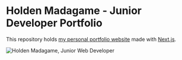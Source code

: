 # Holden Madagame - Junior Developer Portfolio

This repository holds [my personal portfolio website](https://holdenmad.vercel.app/) made with [Next.js](https://nextjs.org/). 

![Holden Madagame, Junior Web Developer](https://i.ibb.co/x6qfBcs/holden-banner.png)
